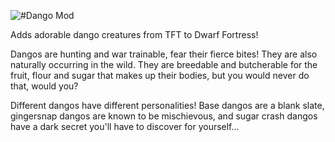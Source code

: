 ![#Dango Mod](https://github.com/lucydango/dangomod/assets/90605576/1d4043e8-f981-4317-84df-02500b2a8902)

Adds adorable dango creatures from TFT to Dwarf Fortress!

Dangos are hunting and war trainable, fear their fierce bites! They are also naturally occurring in the wild. They are breedable and butcherable for the fruit, flour and sugar that makes up their bodies, but you would never do that, would you?

Different dangos have different personalities! Base dangos are a blank slate, gingersnap dangos are known to be mischievous, and sugar crash dangos have a dark secret you'll have to discover for yourself...

